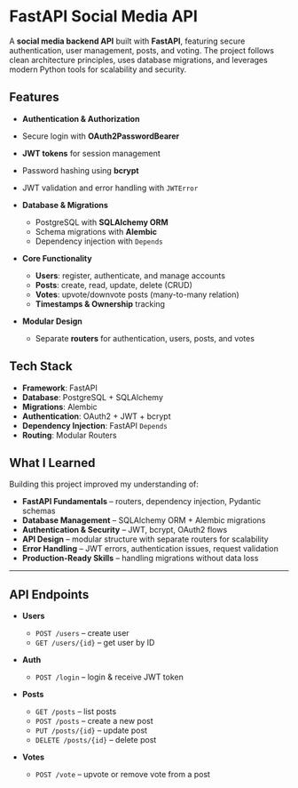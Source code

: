 #  FastAPI Social Media API

A **social media backend API** built with **FastAPI**, featuring secure authentication, user management, posts, and voting. The project follows clean architecture principles, uses database migrations, and leverages modern Python tools for scalability and security.

##  Features

*  **Authentication & Authorization**

  * Secure login with **OAuth2PasswordBearer**
  * **JWT tokens** for session management
  * Password hashing using **bcrypt**
  * JWT validation and error handling with `JWTError`

* **Database & Migrations**

  * PostgreSQL with **SQLAlchemy ORM**
  * Schema migrations with **Alembic**
  * Dependency injection with `Depends`

* **Core Functionality**

  * **Users**: register, authenticate, and manage accounts
  * **Posts**: create, read, update, delete (CRUD)
  * **Votes**: upvote/downvote posts (many-to-many relation)
  * **Timestamps & Ownership** tracking

* **Modular Design**

  * Separate **routers** for authentication, users, posts, and votes


##  Tech Stack

* **Framework**: FastAPI
* **Database**: PostgreSQL + SQLAlchemy
* **Migrations**: Alembic
* **Authentication**: OAuth2 + JWT + bcrypt
* **Dependency Injection**: FastAPI `Depends`
* **Routing**: Modular Routers

##  What I Learned

Building this project improved my understanding of:

* **FastAPI Fundamentals** – routers, dependency injection, Pydantic schemas
* **Database Management** – SQLAlchemy ORM + Alembic migrations
* **Authentication & Security** – JWT, bcrypt, OAuth2 flows
* **API Design** – modular structure with separate routers for scalability
* **Error Handling** – JWT errors, authentication issues, request validation
* **Production-Ready Skills** – handling migrations without data loss

---

##  API Endpoints

* **Users**

  * `POST /users` – create user
  * `GET /users/{id}` – get user by ID
* **Auth**
  
  * `POST /login` – login & receive JWT token   
* **Posts**

  * `GET /posts` – list posts
  * `POST /posts` – create a new post
  * `PUT /posts/{id}` – update post
  * `DELETE /posts/{id}` – delete post
* **Votes**

  * `POST /vote` – upvote or remove vote from a post
